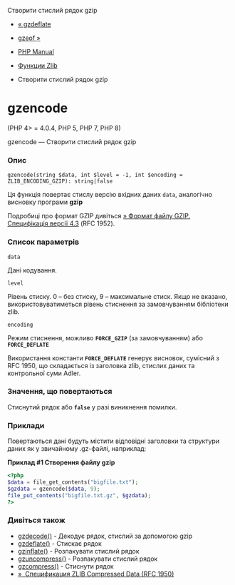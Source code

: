 Створити стислий рядок gzip

-   [« gzdeflate](function.gzdeflate.md)
    
-   [gzeof »](function.gzeof.md)
    
-   [PHP Manual](index.md)
    
-   [Функции Zlib](ref.zlib.md)
    
-   Створити стислий рядок gzip
    

# gzencode

(PHP 4> = 4.0.4, PHP 5, PHP 7, PHP 8)

gzencode — Створити стислий рядок gzip

### Опис

```methodsynopsis
gzencode(string $data, int $level = -1, int $encoding = ZLIB_ENCODING_GZIP): string|false
```

Ця функція повертає стислу версію вхідних даних `data`, аналогічно висновку програми **gzip**

Подробиці про формат GZIP дивіться [» Формат файлу GZIP. Специфікація версії 4.3](http://www.faqs.org/rfcs/rfc1952) (RFC 1952).

### Список параметрів

`data`

Дані кодування.

`level`

Рівень стиску. 0 – без стиску, 9 – максимальне стиск. Якщо не вказано, використовуватиметься рівень стиснення за замовчуванням бібліотеки zlib.

`encoding`

Режим стиснення, можливо **`FORCE_GZIP`** (за замовчуванням) або **`FORCE_DEFLATE`**

Використання константи **`FORCE_DEFLATE`** генерує висновок, сумісний з RFC 1950, що складається із заголовка zlib, стислих даних та контрольної суми Adler.

### Значення, що повертаються

Стиснутий рядок або **`false`** у разі виникнення помилки.

### Приклади

Повертаються дані будуть містити відповідні заголовки та структури даних як у звичайному .gz-файлі, наприклад:

**Приклад #1 Створення файлу gzip**

```php
<?php
$data = file_get_contents("bigfile.txt");
$gzdata = gzencode($data, 9);
file_put_contents("bigfile.txt.gz", $gzdata);
?>
```

### Дивіться також

-   [gzdecode()](function.gzdecode.md) - Декодує рядок, стислий за допомогою gzip
-   [gzdeflate()](function.gzdeflate.md) - Стискає рядок
-   [gzinflate()](function.gzinflate.md) - Розпакувати стислий рядок
-   [gzuncompress()](function.gzuncompress.md) - Розпакувати стислий рядок
-   [gzcompress()](function.gzcompress.md) - Стиснути рядок
-   [»  Спецификация ZLIB Compressed Data (RFC 1950)](http://www.faqs.org/rfcs/rfc1950)